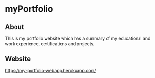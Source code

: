 # myPortfolio

## About

This is my portfolio website which has a summary of my educational and work experience, certifications and projects.

## Website

https://my-portfolio-webapp.herokuapp.com/

